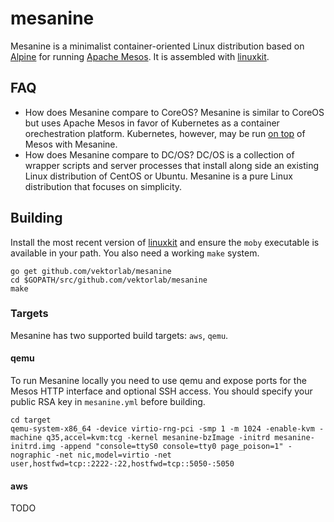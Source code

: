 # mesanine

Mesanine is a minimalist container-oriented Linux distribution based on [Alpine](https://alpinelinux.org) for running [Apache Mesos](https://mesos.apache.org). It is assembled with [linuxkit](https://github.com/linuxkit/linuxkit).

## FAQ

  * How does Mesanine compare to CoreOS?
    Mesanine is similar to CoreOS but uses Apache Mesos in favor of Kubernetes as a container orechestration platform. Kubernetes, however, may be run [on top](https://kubernetes.io/docs/getting-started-guides/mesos/) of Mesos with Mesanine.
  * How does Mesanine compare to DC/OS?
    DC/OS is a collection of wrapper scripts and server processes that install along side an existing Linux distribution of CentOS or Ubuntu. Mesanine is a pure Linux distribution that focuses on simplicity.

## Building

Install the most recent version of [linuxkit](https://github.com/linuxkit/linuxkit) and ensure the `moby` executable is available in your path. You also need a working `make` system.

    go get github.com/vektorlab/mesanine
    cd $GOPATH/src/github.com/vektorlab/mesanine
    make

### Targets

Mesanine has two supported build targets: `aws`, `qemu`.

#### qemu

To run Mesanine locally you need to use qemu and expose ports for the Mesos HTTP interface and optional SSH access.
You should specify your public RSA key in `mesanine.yml` before building.

    cd target
    qemu-system-x86_64 -device virtio-rng-pci -smp 1 -m 1024 -enable-kvm -machine q35,accel=kvm:tcg -kernel mesanine-bzImage -initrd mesanine-initrd.img -append "console=ttyS0 console=tty0 page_poison=1" -nographic -net nic,model=virtio -net user,hostfwd=tcp::2222-:22,hostfwd=tcp::5050-:5050


#### aws
TODO
